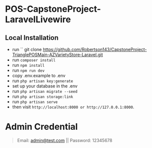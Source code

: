 
# POS-CapstoneProject-LaravelLivewire


## Local Installation

- run `` git clone https://github.com/Robertson143/CapstoneProject-TrianglePOSMain-AZVarietyStore-Laravel.git
- run ``composer install `` 
- run `` npm install ``
- run ``npm run dev``
- copy .env.example to .env
- run `` php artisan key:generate ``
- set up your database in the .env
- run `` php artisan migrate --seed ``
- run `` php artisan storage:link ``
- run `` php artisan serve ``
- then visit `` http://localhost:8000 or http://127.0.0.1:8000 ``.


# Admin Credential
> Email: admin@test.com || Password: 12345678



